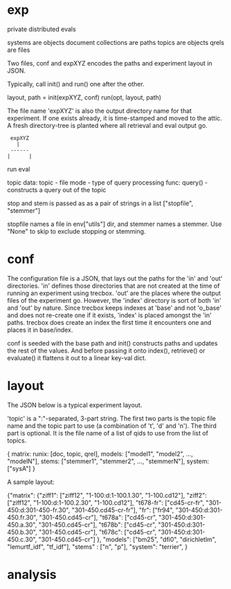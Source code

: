 exp
===

private distributed evals

systems are objects
document collections are paths
topics are objects
qrels are files

Two files, conf and expXYZ encodes the paths and experiment layout in
JSON.

Typically, call init() and run() one after the other.

layout, path = init(expXYZ, conf)
run(opt, layout, path)

The file name 'expXYZ' is also the output directory name for that
experiment. If one exists already, it is time-stamped and moved to the
attic. A fresh directory-tree is planted where all retrieval and eval
output go.

     expXYZ
       |
     ------
    |      |
   run    eval

topic
 data:
  topic - file
  mode - type of query processing
 func:
  query() - constructs a query out of the topic

stop and stem is passed as as a pair of strings in a list ["stopfile", "stemmer"]

stopfile names a file in env["utils"] dir, and stemmer names a
stemmer. Use "None" to skip to exclude stopping or stemming.

conf
====

The configuration file is a JSON, that lays out the paths for the 'in'
and 'out' directories. 'in' defines those directories that are not
created at the time of running an experiment using trecbox. 'out' are
the places where the output files of the experiment go. However, the
'index' directory is sort of both 'in' and 'out' by nature. Since
trecbox keeps indexes at 'base' and not 'o_base' and does not
re-create one if it exists, 'index' is placed amongst the 'in'
paths. trecbox does create an index the first time it encounters one
and places it in base/index.

conf is seeded with the base path and init() constructs paths and
updates the rest of the values. And before passing it onto index(),
retrieve() or evaluate() it flattens it out to a linear key-val dict.

layout
====

The JSON below is a typical experiment layout.

'topic' is a ":"-separated, 3-part string. The first two parts is the
topic file name and the topic part to use (a combination of 't', 'd'
and 'n'). The third part is optional. It is the file name of a list of
qids to use from the list of topics.

{
	matrix: runix: [doc, topic, qrel],
	models: ["model1", "model2", ..., "modelN"],
	stems: ["stemmer1", "stemmer2", ..., "stemmerN"],
	system: ["sysA"]
}

A sample layout:

{"matrix": {"ziff1":   ["ziff12",     "1-100:d:1-100.1.30",      "1-100.cd12"],
	    "ziff2":   ["ziff12",     "1-100:d:1-100.2.30",      "1-100.cd12"],
	    "t678-fr": ["cd45-cr-fr", "301-450:d:301-450-fr.30", "301-450.cd45-cr-fr"],
	    "fr":      ["fr94",       "301-450:d:301-450.fr.30", "301-450.cd45-cr"],
	    "t678a":   ["cd45-cr",    "301-450:d:301-450.a.30",  "301-450.cd45-cr"],
	    "t678b":   ["cd45-cr",    "301-450:d:301-450.b.30",  "301-450.cd45-cr"],
	    "t678c":   ["cd45-cr",    "301-450:d:301-450.c.30",  "301-450.cd45-cr"]
	   },
 "models": ["bm25", "dfi0", "dirichletlm", "lemurtf_idf", "tf_idf"],
 "stems" : ["n", "p"],
 "system": "terrier",
}

analysis
====

